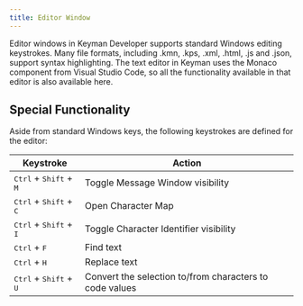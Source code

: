 ```yaml
---
title: Editor Window
---
```

  
Editor windows in Keyman Developer supports standard Windows editing
keystrokes. Many file formats, including .kmn, .kps, .xml, .html, .js
and .json, support syntax highlighting. The text editor in Keyman uses
the Monaco component from Visual Studio Code, so all the functionality
available in that editor is also available here.

## Special Functionality

Aside from standard Windows keys, the following keystrokes are defined
for the editor:


| Keystroke                                         | Action                                                 |
|---------------------------------------------------|--------------------------------------------------------|
| <kbd>Ctrl</kbd> + <kbd>Shift</kbd> + <kbd>M</kbd> | Toggle Message Window visibility                       |
| <kbd>Ctrl</kbd> + <kbd>Shift</kbd> + <kbd>C</kbd> | Open Character Map                                     |
| <kbd>Ctrl</kbd> + <kbd>Shift</kbd> + <kbd>I</kbd> | Toggle Character Identifier visibility                 |
| <kbd>Ctrl</kbd> + <kbd>F</kbd>                    | Find text                                              |
| <kbd>Ctrl</kbd> + <kbd>H</kbd>                    | Replace text                                           |
| <kbd>Ctrl</kbd> + <kbd>Shift</kbd> + <kbd>U</kbd> | Convert the selection to/from characters to code values|
